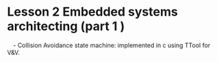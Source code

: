 # Lesson 2 Embedded systems architecting (part 1 )

&emsp;- Collision Avoidance state machine: implemented in c using TTool for V&V.<br />